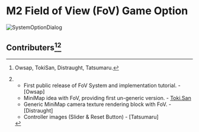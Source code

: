 # M2 Field of View (FoV) Game Option

![SystemOptionDialog](https://i.imgur.com/Z8v7hif.png)

## Contributers[^1][^note] ##

[^1]: Owsap, TokiSan, Distraught, Tatsumaru.
[^note]:
    - First public release of FoV System and implementation tutorial. - [Owsap]  
    - MiniMap idea with FoV, providing first un-generic version. - [Toki.San](https://github.com/TokianoSannito/MiniMap_Fov)  
    - Generic MiniMap camera texture rendering block with FoV. - [Distraught]  
    - Controller images (Slider & Reset Button) - [Tatsumaru]
